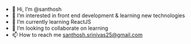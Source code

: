 - 👋 Hi, I’m @santhosh
- 👀 I’m interested in front end development & learning new technologies 
- 🌱 I’m currently learning ReactJS
- 💞️ I’m looking to collaborate on learning
- 📫 How to reach me santhosh.srinivas25@gmail.com

<!---
santhoshs25/santhoshs25 is a ✨ special ✨ repository because its `README.md` (this file) appears on your GitHub profile.
You can click the Preview link to take a look at your changes.
--->
